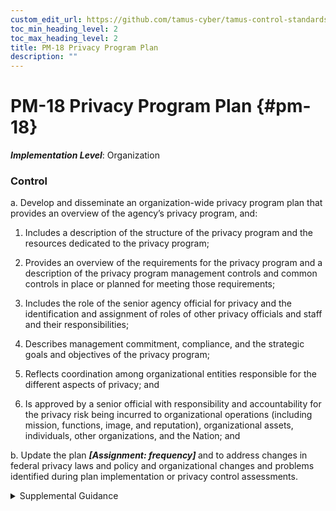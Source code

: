 ```yaml
---
custom_edit_url: https://github.com/tamus-cyber/tamus-control-standards/tree/main/content/tamus.edu/TAMUS_profile.xml
toc_min_heading_level: 2
toc_max_heading_level: 2
title: PM-18 Privacy Program Plan
description: ""
---
```


# PM-18 Privacy Program Plan {#pm-18}

_**Implementation Level**_: Organization

### Control

a. Develop and disseminate an organization-wide privacy program plan that provides an overview of the agency’s privacy program, and:

1. Includes a description of the structure of the privacy program and the resources dedicated to the privacy program;

2. Provides an overview of the requirements for the privacy program and a description of the privacy program management controls and common controls in place or planned for meeting those requirements;

3. Includes the role of the senior agency official for privacy and the identification and assignment of roles of other privacy officials and staff and their responsibilities;

4. Describes management commitment, compliance, and the strategic goals and objectives of the privacy program;

5. Reflects coordination among organizational entities responsible for the different aspects of privacy; and

6. Is approved by a senior official with responsibility and accountability for the privacy risk being incurred to organizational operations (including mission, functions, image, and reputation), organizational assets, individuals, other organizations, and the Nation; and

b. Update the plan <strong> <em>[Assignment: frequency]</em> </strong> and to address changes in federal privacy laws and policy and organizational changes and problems identified during plan implementation or privacy control assessments.

<details>
  <summary>Supplemental Guidance</summary>

A privacy program plan is a formal document that provides an overview of an organization’s privacy program, including a description of the structure of the privacy program, the resources dedicated to the privacy program, the role of the senior agency official for privacy and other privacy officials and staff, the strategic goals and objectives of the privacy program, and the program management controls and common controls in place or planned for meeting applicable privacy requirements and managing privacy risks. Privacy program plans can be represented in single documents or compilations of documents.

</details>

